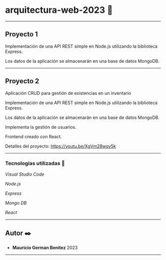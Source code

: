 # arquitectura-web-2023 🎏

---

## Proyecto 1
Implementación de una API REST simple en Node.js utilizando la biblioteca Express.

Los datos de la aplicación se almacenarán en una base de datos MongoDB.

---

## Proyecto 2
Aplicación CRUD para gestión de existencias en un inventario

Implementación de una API REST simple en Node.js utilizando la biblioteca Express.

Los datos de la aplicación se almacenarán en una base de datos MongoDB.

Implementa la gestión de usuarios.

Frontend creado con React.

Detalles del proyecto: https://youtu.be/XgVm28wqy5k

---

### Tecnologías utilizadas 🔧

_Visual Studio Code_

_Node.js_

_Express_

_Mongo DB_

_React_


---

## Autor ✒️

* **Mauricio German Benitez** 
2023

---

